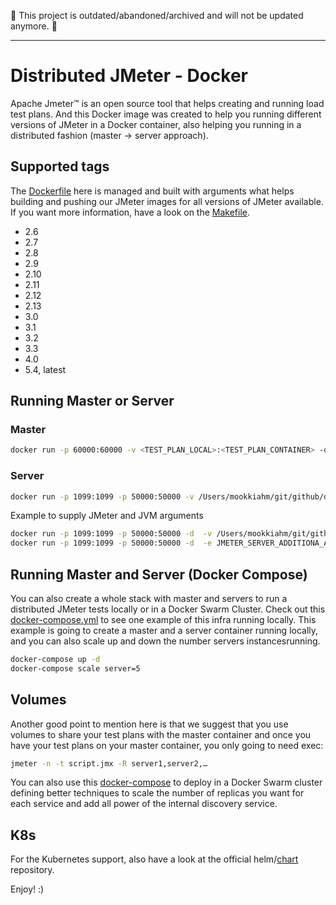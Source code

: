 :rotating_light: This project is outdated/abandoned/archived and will not be updated anymore. :rotating_light:

-------------


# Distributed JMeter - Docker

Apache Jmeter™ is an open source tool that helps creating and running load test plans. And this Docker image was created to help you running different versions of JMeter in a Docker container, also helping you running in a distributed fashion (master -> server approach).

## Supported tags

The [Dockerfile](https://github.com/pedrocesar-ti/distributed-jmeter-docker/blob/master/Dockerfile) here is managed and built with arguments what helps building and pushing our JMeter images for all versions of JMeter available. If you want more information, have a look on the [Makefile](https://github.com/pedrocesar-ti/distributed-jmeter-docker/blob/master/Makefile).

- 2.6
- 2.7
- 2.8
- 2.9
- 2.10
- 2.11
- 2.12
- 2.13
- 3.0
- 3.1
- 3.2
- 3.3
- 4.0
- 5.4, latest

## Running Master or Server

### Master

```sh
docker run -p 60000:60000 -v <TEST_PLAN_LOCAL>:<TEST_PLAN_CONTAINER> -d pedrocesarti/jmeter-docker:latest master
```

### Server

```sh
docker run -p 1099:1099 -p 50000:50000 -v /Users/mookkiahm/git/github/distributed-jmeter-docker/rmi_keystore.jks:/jmeter/apache-jmeter-5.0/bin/rmi_keystore.jks -d pedrocesarti/jmeter-docker:latest server
```

Example to supply JMeter and JVM arguments

```sh
docker run -p 1099:1099 -p 50000:50000 -d  -v /Users/mookkiahm/git/github/distributed-jmeter-docker/rmi_keystore.jks:/jmeter/apache-jmeter-5.4/rmi_keystore.jks pedrocesarti/jmeter-docker:5.4 server
docker run -p 1099:1099 -p 50000:50000 -d  -e JMETER_SERVER_ADDITIONA_ARGS="-Jserver.rmi.ssl.disable=true" -e JVM_ARGS="-Xms300M" pedrocesarti/jmeter-docker:5.4 server
```

## Running Master and Server (Docker Compose)

You can also create a whole stack with master and servers to run a distributed JMeter tests locally or in a Docker Swarm Cluster. Check out this [docker-compose.yml](https://github.com/pedrocesar-ti/distributed-jmeter-docker/blob/master/local/docker-compose.yml) to see one example of this infra running locally.
This example is going to create a master and a server container running locally, and you can also scale up and down the number servers instancesrunning.

```sh
docker-compose up -d
docker-compose scale server=5
```

## Volumes

Another good point to mention here is that we suggest that you use volumes to share your test plans with the master container and once you have your test plans on your master container, you only going to need exec:

```sh
jmeter -n -t script.jmx -R server1,server2,…
```

You can also use this [docker-compose](https://github.com/pedrocesar-ti/distributed-jmeter-docker/blob/master/local/docker-compose.yml) to deploy in a Docker Swarm cluster defining better techniques to scale the number of replicas you want for each service and add all power of the internal discovery service.

## K8s

For the Kubernetes support, also have a look at the official helm/[chart](https://github.com/helm/charts/tree/master/stable/distributed-jmeter) repository.

Enjoy! :)
